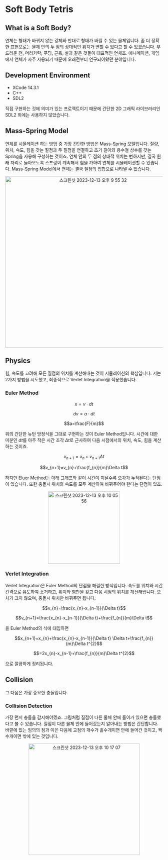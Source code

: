 # Soft Body Tetris
## What is a Soft Body?

연체는 형태가 바뀌지 않는 강체와 반대로 형태가 바뀔 수 있는 물체입니다. 좀 더 정확한 표현으로는 물체 안의 두 점의 상대적인 위치가 변할 수 있다고 할 수 있겠습니다. 부드러운 천, 머리카락, 푸딩, 근육, 살과 같은 것들이 대표적인 연체죠. 애니메이션, 게임에서 연체가 자주 사용되기 때문에 오래전부터 연구되어왔던 분야입니다.

## Development Environment
- XCode 14.3.1
- C++
- SDL2
  
직접 구현하는 것에 의미가 있는 프로젝트이기 때문에 간단한 2D 그래픽 라이브러리인 SDL2 외에는 사용하지 않았습니다.

## Mass-Spring Model

연체를 시뮬레이션 하는 방법 중 가장 간단한 방법은 Mass-Spring 모델입니다. 질량, 위치, 속도, 힘을 갖는 질점과 두 질점을 연결하고 초기 길이와 용수철 상수를 갖는 Spring을 사용해 구성하는 것이죠. 연체 안의 두 점의 상대적 위치는 변하지만, 결국 원래 자리로 돌아오도록 스프링이 계속해서 힘을 가하여 연체를 시뮬레이션할 수 있습니다. Mass-Spring Model에서 연체는 결국 질점의 집합으로 나타낼 수 있습니다.
<p align="center"><img width="546" alt="스크린샷 2023-12-13 오후 9 55 32" src="https://github.com/Yeonwu/SoftBodyTetris/assets/61102178/d137d00b-94ba-40cb-b9e6-e1f768bfe77f"></p>

## Physics
힘, 속도를 고려해 모든 질점의 위치를 계산해내는 것이 시뮬레이션의 핵심입니다. 저는 2가지 방법을 시도했고, 최종적으로 Verlet Integration을 적용했습니다.

### Euler Method
$$x=v \cdot dt$$

$$dv=a \cdot dt$$

$$a=\frac{F}{m}$$

위의 간단한 뉴턴 방정식을 그대로 구현하는 것이 Euler Method입니다. 시간에 대한 미분인 $dt$를 아주 작은 시간 조각 $\Delta t$로 근사하여 다음 시점에서의 위치, 속도, 힘을 계산하는 것이죠.

$$x_{n+1}=x_{n} + v_{n+1} \Delta t$$

$$v_{n+1}=v_{n}+\frac{f_{n}}{m}\Delta t$$

하지만 Eluer Method는 아래 그래프와 같이 시간이 지날수록 오차가 누적된다는 단점이 있습니다. 또한 충돌시 위치와 속도를 모두 계산하여 바꿔주어야 한다는 단점이 있죠.

<p align="center"><img width="230" alt="스크린샷 2023-12-13 오후 10 05 56" src="https://github.com/Yeonwu/SoftBodyTetris/assets/61102178/72dcedf4-aac1-4468-b1e5-65218a124425"></p>

### Verlet Integration
Verlet Integration은 Euler Method의 단점을 해결한 방식입니다. 속도를 위치와 시간 간격으로 유도하여 소거하고, 위치와 힘만을 갖고 다음 시점의 위치를 계산해냅니다. 오차가 크지 않으며, 충돌시 위치만 바꿔주면 됩니다.

$$v_{n}=\frac{x_{n}-x_{n-1}}{\Delta t}$$

$$v_{n+1}=\frac{x_{n}-x_{n-1}}{\Delta t}+\frac{f_{n}}{m}\Delta t$$

을 Euler Method의 식에 대입하면

$$x_{n+1}=x_{n}+\frac{x_{n}-x_{n-1}}{\Delta t} \Delta t+\frac{f_{n}}{m}\Delta t^{2}$$

$$=2x_{n}-x_{n-1}+\frac{f_{n}}{m}\Delta t^{2}$$

으로 깔끔하게 정리됩니다.

## Collision
그 다음은 가장 중요한 충돌입니다.
### Collision Detection
가장 먼저 충돌을 감지해야겠죠. 그림처럼 질점이 다른 물체 안에 들어가 있으면 충돌했다고 볼 수 있습니다. 질점이 다른 물체 안에 들어갔는지 알아내는 방법은 간단합니다. 바깥에 있는 임의의 점과 이은 다음에 교점의 개수가 홀수개이면 안에 들어간 것이고, 짝수개이면 밖에 있는 것입니다.
<p align="center"><img width="355" alt="스크린샷 2023-12-13 오후 10 17 07" src="https://github.com/Yeonwu/SoftBodyTetris/assets/61102178/d4f93351-a3e0-4c7b-a8a2-0289b54d7359"></p>






